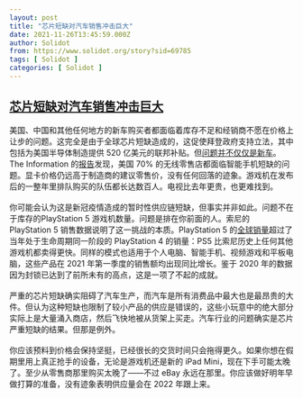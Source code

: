 ```yaml
---
layout: post
title: "芯片短缺对汽车销售冲击巨大"
date: 2021-11-26T13:45:59.000Z
author: Solidot
from: https://www.solidot.org/story?sid=69785
tags: [ Solidot ]
categories: [ Solidot ]
---
```

<!--1637934359000-->
[芯片短缺对汽车销售冲击巨大](https://www.solidot.org/story?sid=69785)
------

<div>
美国、中国和其他任何地方的新车购买者都面临着库存不足和经销商不愿在价格上让步的问题。这完全是由于全球芯片短缺造成的，这促使拜登政府支持立法，其中包括为美国半导体制造提供 520 亿美元的联邦补贴。但<a href="https://spectrum.ieee.org/consumer-electronics-chip-shortage" target="_blank">问题并不仅仅是新车</a>。The Information 的<a href="https://www.theinformation.com/articles/apple-poised-to-gain-more-market-share-amid-chip-crunch-new-survey-shows">报告</a>发现，美国 70% 的无线零售店都面临智能手机短缺的问题。显卡价格仍远高于制造商的建议零售价，没有任何回落的迹象。游戏机在发布后的一整年里排队购买的队伍都长达数百人。电视比去年更贵，也更难找到。<br><br>你可能会认为这是新冠疫情造成的暂时性供应链短缺，但事实并非如此。问题不在于库存的PlayStation 5 游戏机数量。问题是排在你前面的人。索尼的 PlayStation 5 销售数据说明了这一挑战的本质。PlayStation 5 的<a href="https://www.vgchartz.com/article/450233/ps5-vs-ps4-sales-comparison--2021/" target="_blank">全球销量</a>超过了当年处于生命周期同一阶段的 PlayStation 4 的销量：PS5 比索尼历史上任何其他游戏机都卖得更快。同样的模式也适用于个人电脑、智能手机、视频游戏和平板电脑，这些产品在 2021 年第一季度的销售额均出现同比增长。鉴于 2020 年的数据因为封锁已达到了前所未有的高点，这是一项了不起的成就。<br><br>严重的芯片短缺确实阻碍了汽车生产，而汽车是所有消费品中最大也是最昂贵的大件。但认为这种短缺也限制了较小产品的供应是错误的，这些小玩意中的绝大部分实际上是大量涌入商店，然后飞快地被从货架上买走。汽车行业的问题确实是芯片严重短缺的结果。但那是例外。<br><br>你应该预料到价格会保持坚挺，已经很长的交货时间只会拖得更久。如果你想在假期里用上真正抢手的设备，无论是游戏机还是新的 iPad Mini，现在下手可能太晚了。至少从零售商那里购买太晚了——不过 eBay 永远在那里。你应该做好明年早做打算的准备，没有迹象表明供应量会在 2022 年跟上来。
</div>
